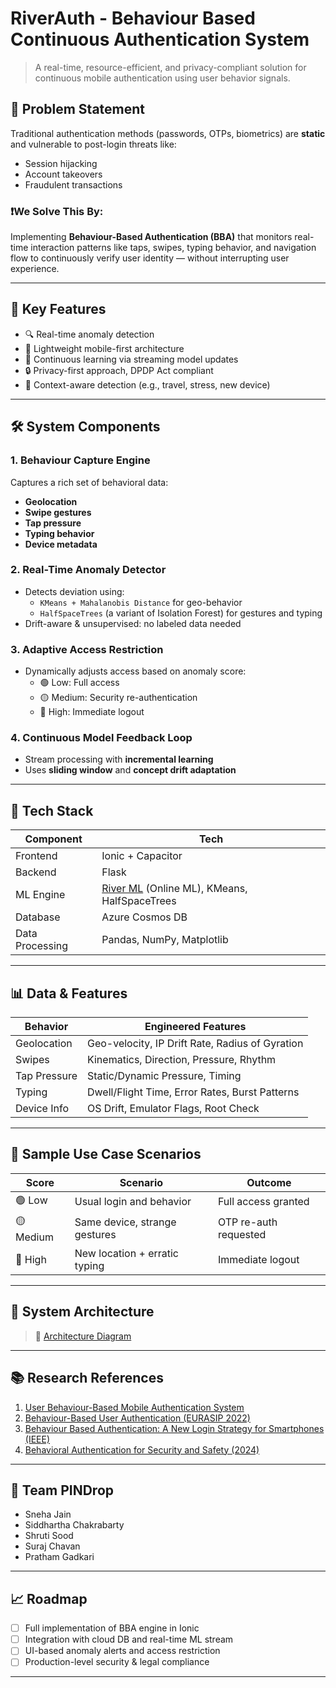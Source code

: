 # RiverAuth - Behaviour Based Continuous Authentication System

> A real-time, resource-efficient, and privacy-compliant solution for continuous mobile authentication using user behavior signals.

## 🔐 Problem Statement

Traditional authentication methods (passwords, OTPs, biometrics) are **static** and vulnerable to post-login threats like:

- Session hijacking
- Account takeovers
- Fraudulent transactions

### ❗️We Solve This By:
Implementing **Behaviour-Based Authentication (BBA)** that monitors real-time interaction patterns like taps, swipes, typing behavior, and navigation flow to continuously verify user identity — without interrupting user experience.

---

## 🚀 Key Features

- 🔍 Real-time anomaly detection
- 📲 Lightweight mobile-first architecture
- 🔄 Continuous learning via streaming model updates
- 🔒 Privacy-first approach, DPDP Act compliant
- 🧠 Context-aware detection (e.g., travel, stress, new device)

---

## 🛠️ System Components

### 1. Behaviour Capture Engine
Captures a rich set of behavioral data:
- **Geolocation**
- **Swipe gestures**
- **Tap pressure**
- **Typing behavior**
- **Device metadata**

### 2. Real-Time Anomaly Detector
- Detects deviation using:
  - `KMeans + Mahalanobis Distance` for geo-behavior
  - `HalfSpaceTrees` (a variant of Isolation Forest) for gestures and typing
- Drift-aware & unsupervised: no labeled data needed

### 3. Adaptive Access Restriction
- Dynamically adjusts access based on anomaly score:
  - 🟢 Low: Full access
  - 🟡 Medium: Security re-authentication
  - 🔴 High: Immediate logout

### 4. Continuous Model Feedback Loop
- Stream processing with **incremental learning**
- Uses **sliding window** and **concept drift adaptation**

---

## 🔧 Tech Stack

| Component      | Tech                            |
|----------------|----------------------------------|
| Frontend       | Ionic + Capacitor                |
| Backend        | Flask                            |
| ML Engine      | [River ML](https://riverml.xyz/) (Online ML), KMeans, HalfSpaceTrees |
| Database       | Azure Cosmos DB                  |
| Data Processing| Pandas, NumPy, Matplotlib        |

---

## 📊 Data & Features

| Behavior       | Engineered Features                            |
|----------------|--------------------------------------------------|
| Geolocation    | Geo-velocity, IP Drift Rate, Radius of Gyration |
| Swipes         | Kinematics, Direction, Pressure, Rhythm         |
| Tap Pressure   | Static/Dynamic Pressure, Timing                 |
| Typing         | Dwell/Flight Time, Error Rates, Burst Patterns  |
| Device Info    | OS Drift, Emulator Flags, Root Check            |

---

## 🧪 Sample Use Case Scenarios

| Score | Scenario | Outcome |
|-------|----------|---------|
| 🟢 Low | Usual login and behavior | Full access granted |
| 🟡 Medium | Same device, strange gestures | OTP re-auth requested |
| 🔴 High | New location + erratic typing | Immediate logout |

---

## 🧱 System Architecture

> 🔗 [Architecture Diagram](https://drive.google.com/file/d/1f7HSYbqJGk_YecKTU20WP6-Q2Bhn6XGW/view?usp=sharing)

---

## 📚 Research References

1. [User Behaviour-Based Mobile Authentication System](https://www.researchgate.net/publication/333285115_User_Behaviour-Based_Mobile_Authentication_System)
2. [Behaviour-Based User Authentication (EURASIP 2022)](https://rdcu.be/eqKc5)
3. [Behaviour Based Authentication: A New Login Strategy for Smartphones (IEEE)](https://ieeexplore.ieee.org/document/8882897)
4. [Behavioral Authentication for Security and Safety (2024)](https://sands.edpsciences.org/articles/sands/full_html/2024/01/sands20230028/sands20230028.html)

---

## 👥 Team PINDrop

- Sneha Jain  
- Siddhartha Chakrabarty  
- Shruti Sood  
- Suraj Chavan  
- Pratham Gadkari  

---

## 📈 Roadmap

- [ ] Full implementation of BBA engine in Ionic
- [ ] Integration with cloud DB and real-time ML stream
- [ ] UI-based anomaly alerts and access restriction
- [ ] Production-level security & legal compliance

---


